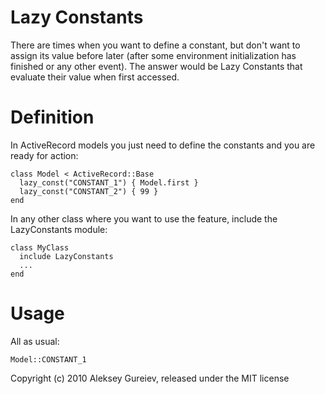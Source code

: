 Lazy Constants
==============

There are times when you want to define a constant, but don't want to 
assign its value before later (after some environment initialization
has finished or any other event). The answer would be Lazy Constants
that evaluate their value when first accessed.


Definition
==========

In ActiveRecord models you just need to define the constants and
you are ready for action:

	class Model < ActiveRecord::Base
	  lazy_const("CONSTANT_1") { Model.first }
	  lazy_const("CONSTANT_2") { 99 }
	end

In any other class where you want to use the feature, include the
LazyConstants module:

	class MyClass
	  include LazyConstants
	  ...
	end


Usage
=====

All as usual:

	Model::CONSTANT_1


Copyright (c) 2010 Aleksey Gureiev, released under the MIT license
